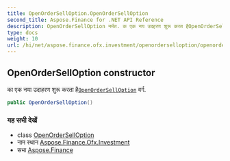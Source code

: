 ```yaml
---
title: OpenOrderSellOption.OpenOrderSellOption
second_title: Aspose.Finance for .NET API Reference
description: OpenOrderSellOption नर्मत. क एक नय उदहरण शुरू करत हैOpenOrderSellOption वर्ग.
type: docs
weight: 10
url: /hi/net/aspose.finance.ofx.investment/openorderselloption/openorderselloption/
---
```

## OpenOrderSellOption constructor

का एक नया उदाहरण शुरू करता है[`OpenOrderSellOption`](../) वर्ग.

```csharp
public OpenOrderSellOption()
```

### यह सभी देखें

* class [OpenOrderSellOption](../)
* नाम स्थान [Aspose.Finance.Ofx.Investment](../../openorderselloption/)
* सभा [Aspose.Finance](../../../)


